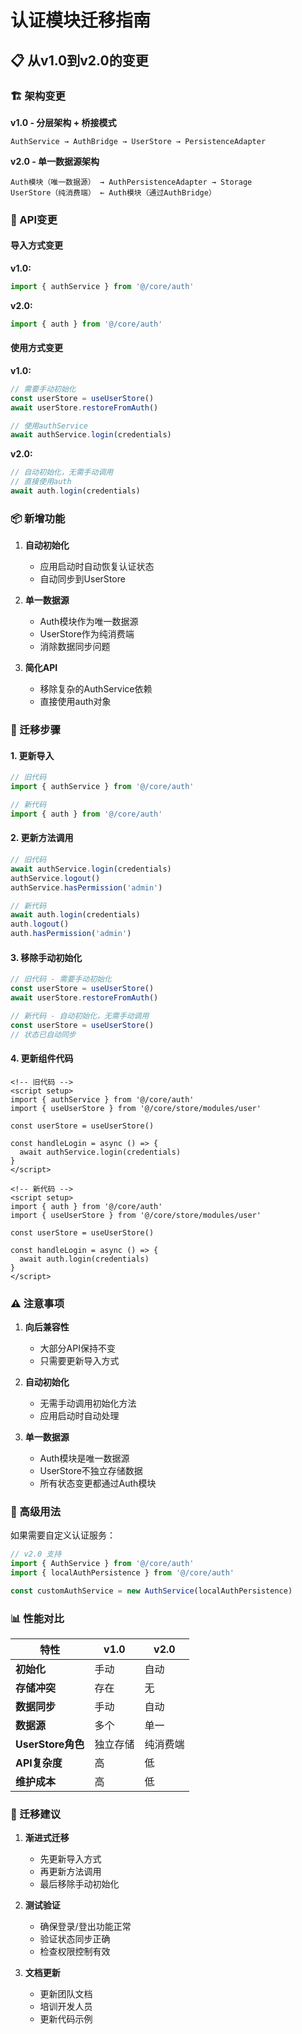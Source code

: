 # 认证模块迁移指南

## 📋 从v1.0到v2.0的变更

### 🏗️ 架构变更

**v1.0 - 分层架构 + 桥接模式**
```
AuthService → AuthBridge → UserStore → PersistenceAdapter
```

**v2.0 - 单一数据源架构**
```
Auth模块（唯一数据源） → AuthPersistenceAdapter → Storage
UserStore（纯消费端） ← Auth模块（通过AuthBridge）
```

### 🔄 API变更

#### 导入方式变更

**v1.0:**
```typescript
import { authService } from '@/core/auth'
```

**v2.0:**
```typescript
import { auth } from '@/core/auth'
```

#### 使用方式变更

**v1.0:**
```typescript
// 需要手动初始化
const userStore = useUserStore()
await userStore.restoreFromAuth()

// 使用authService
await authService.login(credentials)
```

**v2.0:**
```typescript
// 自动初始化，无需手动调用
// 直接使用auth
await auth.login(credentials)
```

### 📦 新增功能

1. **自动初始化**
   - 应用启动时自动恢复认证状态
   - 自动同步到UserStore

2. **单一数据源**
   - Auth模块作为唯一数据源
   - UserStore作为纯消费端
   - 消除数据同步问题

3. **简化API**
   - 移除复杂的AuthService依赖
   - 直接使用auth对象

### 🚀 迁移步骤

#### 1. 更新导入

```typescript
// 旧代码
import { authService } from '@/core/auth'

// 新代码
import { auth } from '@/core/auth'
```

#### 2. 更新方法调用

```typescript
// 旧代码
await authService.login(credentials)
authService.logout()
authService.hasPermission('admin')

// 新代码
await auth.login(credentials)
auth.logout()
auth.hasPermission('admin')
```

#### 3. 移除手动初始化

```typescript
// 旧代码 - 需要手动初始化
const userStore = useUserStore()
await userStore.restoreFromAuth()

// 新代码 - 自动初始化，无需手动调用
const userStore = useUserStore()
// 状态已自动同步
```

#### 4. 更新组件代码

```vue
<!-- 旧代码 -->
<script setup>
import { authService } from '@/core/auth'
import { useUserStore } from '@/core/store/modules/user'

const userStore = useUserStore()

const handleLogin = async () => {
  await authService.login(credentials)
}
</script>

<!-- 新代码 -->
<script setup>
import { auth } from '@/core/auth'
import { useUserStore } from '@/core/store/modules/user'

const userStore = useUserStore()

const handleLogin = async () => {
  await auth.login(credentials)
}
</script>
```

### ⚠️ 注意事项

1. **向后兼容性**
   - 大部分API保持不变
   - 只需要更新导入方式

2. **自动初始化**
   - 无需手动调用初始化方法
   - 应用启动时自动处理

3. **单一数据源**
   - Auth模块是唯一数据源
   - UserStore不独立存储数据
   - 所有状态变更都通过Auth模块

### 🔧 高级用法

如果需要自定义认证服务：

```typescript
// v2.0 支持
import { AuthService } from '@/core/auth'
import { localAuthPersistence } from '@/core/auth'

const customAuthService = new AuthService(localAuthPersistence)
```

### 📊 性能对比

| 特性 | v1.0 | v2.0 |
|------|------|------|
| **初始化** | 手动 | 自动 |
| **存储冲突** | 存在 | 无 |
| **数据同步** | 手动 | 自动 |
| **数据源** | 多个 | 单一 |
| **UserStore角色** | 独立存储 | 纯消费端 |
| **API复杂度** | 高 | 低 |
| **维护成本** | 高 | 低 |

### 🎯 迁移建议

1. **渐进式迁移**
   - 先更新导入方式
   - 再更新方法调用
   - 最后移除手动初始化

2. **测试验证**
   - 确保登录/登出功能正常
   - 验证状态同步正确
   - 检查权限控制有效

3. **文档更新**
   - 更新团队文档
   - 培训开发人员
   - 更新代码示例
